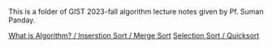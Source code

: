 This is a folder of GIST 2023-fall algorithm lecture notes given by Pf. Suman Panday.

[What is Algorithm? / Inserstion Sort / Merge Sort](./2023-08-30)
[Selection Sort / Quicksort](./2023-09-04)



